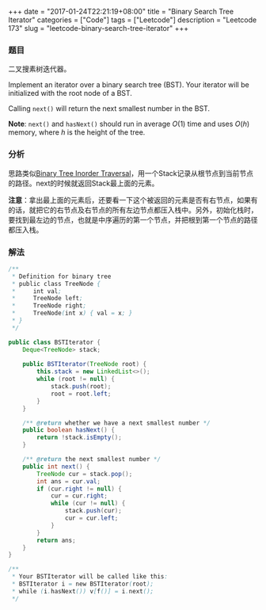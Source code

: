 +++
date = "2017-01-24T22:21:19+08:00"
title = "Binary Search Tree Iterator"
categories = ["Code"]
tags = ["Leetcode"]
description = "Leetcode 173"
slug = "leetcode-binary-search-tree-iterator"
+++

### 题目

二叉搜素树迭代器。

Implement an iterator over a binary search tree (BST). Your iterator will be initialized with the root node of a BST.

Calling `next()` will return the next smallest number in the BST.

__Note__: `next()` and `hasNext()` should run in average $O(1)$ time and uses $O(h)$ memory, where $h$ is the height of the tree.

### 分析

思路类似[Binary Tree Inorder Traversal](/blog/leetcode-binary-tree-inorder-traversal)，用一个Stack记录从根节点到当前节点的路径。next的时候就返回Stack最上面的元素。

__注意__：拿出最上面的元素后，还要看一下这个被返回的元素是否有右节点，如果有的话，就把它的右节点及右节点的所有左边节点都压入栈中。另外，初始化栈时，要找到最左边的节点，也就是中序遍历的第一个节点，并把根到第一个节点的路径都压入栈。

### 解法

```java
/**
 * Definition for binary tree
 * public class TreeNode {
 *     int val;
 *     TreeNode left;
 *     TreeNode right;
 *     TreeNode(int x) { val = x; }
 * }
 */

public class BSTIterator {
    Deque<TreeNode> stack;
    
    public BSTIterator(TreeNode root) {
        this.stack = new LinkedList<>();
        while (root != null) {
            stack.push(root);
            root = root.left;
        }
    }

    /** @return whether we have a next smallest number */
    public boolean hasNext() {
        return !stack.isEmpty();
    }

    /** @return the next smallest number */
    public int next() {
        TreeNode cur = stack.pop();
        int ans = cur.val;
        if (cur.right != null) {
            cur = cur.right;
            while (cur != null) {
                stack.push(cur);
                cur = cur.left;
            }
        }
        return ans;
    }
}

/**
 * Your BSTIterator will be called like this:
 * BSTIterator i = new BSTIterator(root);
 * while (i.hasNext()) v[f()] = i.next();
 */
```